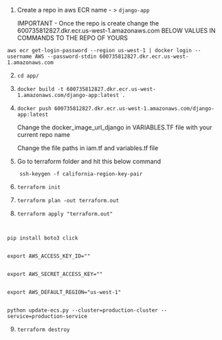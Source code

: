 1. Create a repo in aws ECR name - > `django-app`

    IMPORTANT - Once the repo is create change the 600735812827.dkr.ecr.us-west-1.amazonaws.com BELOW VALUES IN COMMANDS TO THE REPO OF YOURS 
               
```
aws ecr get-login-password --region us-west-1 | docker login --username AWS --password-stdin 600735812827.dkr.ecr.us-west-1.amazonaws.com
```

2. `cd app/`


3. `docker build -t 600735812827.dkr.ecr.us-west-1.amazonaws.com/django-app:latest . `


4. `docker push 600735812827.dkr.ecr.us-west-1.amazonaws.com/django-app:latest`

    Change the docker_image_url_django in VARIABLES.TF file with your current repo name 

    Change the file paths in iam.tf and variables.tf file
    

5. Go to terraform folder and hit this below command
```
    ssh-keygen -f california-region-key-pair
```

6. `terraform init`


7. `terraform plan -out terraform.out`


8. `terraform apply "terraform.out"`



```


pip install boto3 click


export AWS_ACCESS_KEY_ID="" 


export AWS_SECRET_ACCESS_KEY="" 


export AWS_DEFAULT_REGION="us-west-1" 


python update-ecs.py --cluster=production-cluster --service=production-service
```


9. `terraform destroy`

